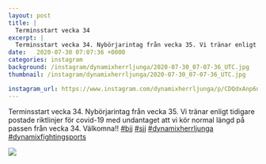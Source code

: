 ```yaml
---
layout: post
title: |
  Terminsstart vecka 34
excerpt: |
  Terminsstart vecka 34. Nybörjarintag från vecka 35. Vi tränar enligt tidigare postade riktlinjer för covid-19 med undantaget att vi kör normal längd på passen från vecka 34. Välkomna!!    
date:   2020-07-30 07:07:36 +0000
categories: instagram
background: /instagram/dynamixherrljunga/2020-07-30_07-07-36_UTC.jpg
thumbnail: /instagram/dynamixherrljunga/2020-07-30_07-07-36_UTC.jpg

instagram_url: https://www.instagram.com/dynamixherrljunga/p/CDQdxAnp6n4
---
```

Terminsstart vecka 34. Nybörjarintag från vecka 35. Vi tränar enligt tidigare postade riktlinjer för covid-19 med undantaget att vi kör normal längd på passen från vecka 34. Välkomna!! [#bjj](https://www.instagram.com/explore/tags/bjj/) [#sjj](https://www.instagram.com/explore/tags/sjj/) [#dynamixherrljunga](https://www.instagram.com/explore/tags/dynamixherrljunga/) [#dynamixfightingsports](https://www.instagram.com/explore/tags/dynamixfightingsports/)



<img src='{{ site.baseurl }}/instagram/dynamixherrljunga/2020-07-30_07-07-36_UTC.jpg' class='img-fluid' />
